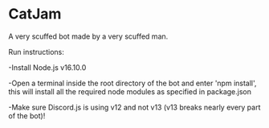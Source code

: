 # CatJam
A very scuffed bot made by a very scuffed man.

Run instructions:

-Install Node.js v16.10.0

-Open a terminal inside the root directory of the bot and enter 'npm install', this will install all the required node modules as specified in package.json

-Make sure Discord.js is using v12 and not v13 (v13 breaks nearly every part of the bot)!
